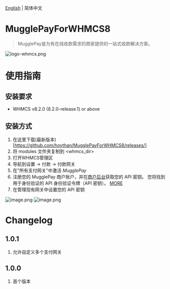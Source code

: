 [English](./readme.md) | 简体中文

# MugglePayForWHMCS8
> MugglePay是为有在线收款需求的商家提供的一站式收款解决方案。

![logo-whmcs.png](https://i.loli.net/2021/07/11/BZxGuml4HwEVpOz.png)

# 使用指南
## 安装要求
* WHMCS v8.2.0 (8.2.0-release.1) or above

## 安装方式
1. 在这里下载(最新版本)[https://github.com/hoythan/MugglePayForWHMCS8/releases/]
1. 将 modules 文件夹复制到 <whmcs_dir>
1. 打开WHMCS管理区
1. 导航到设置 -> 付款 -> 付款网关
1. 在"所有支付网关"中激活 *MugglePay*
1. 注册您的 MugglePay 商户账户，并在[商户后台](https://merchants.mugglepay.com/user/register?ref=MP9237F1193789)获取您的 API 密钥。 您将找到用于身份验证的 API 身份验证令牌（API 密钥）。 [MORE](https://merchants.mugglepay.com/user/register?ref=MP9237F1193789)
1. 在管理现有网关中设置您的 API 密钥


![image.png](https://i.loli.net/2021/07/11/J5Z6RXQCib3qSnm.png)
![image.png](https://i.loli.net/2021/07/19/RAE4xvd9m8lP6wa.png)

# Changelog
## 1.0.1 ##
1. 允许自定义多个支付网关
## 1.0.0 ##
1. 首个版本